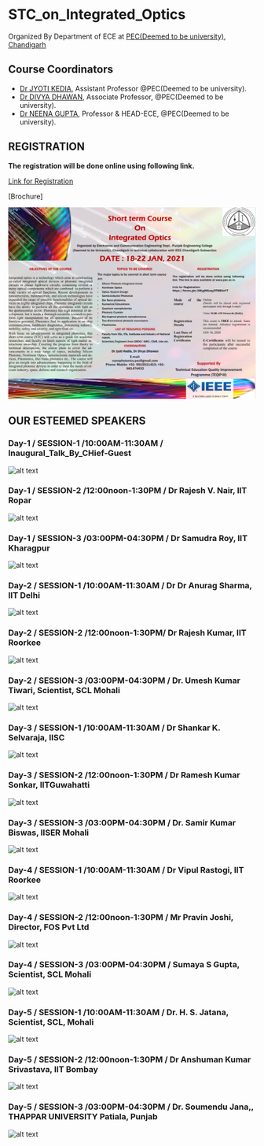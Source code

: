 # STC_on_Integrated_Optics
Organized By Department of ECE at [PEC(Deemed to be university), Chandigarh](https://pec.ac.in/ece)

## Course Coordinators 

- [Dr JYOTI KEDIA](https://pec.ac.in/jyoti-kedia), Assistant Professor @PEC(Deemed to be university).
- [Dr DIVYA DHAWAN](https://pec.ac.in/divya-0), Associate Professor, @PEC(Deemed to be university).
- [Dr NEENA GUPTA](https://pec.ac.in/neena-gupta), Professor & HEAD-ECE, @PEC(Deemed to be university).
## REGISTRATION

**The registration will be done online using following link.**

[Link for Registration](https://forms.gle/AMygMGaqyDTMB4zY7)

[Brochure]

![alt text](https://github.com/NANOPHOTONIC-RESEARCH-SOCIETY-AT-PEC/STC_on_Integrated_Optics/blob/main/main.jpg)

## OUR ESTEEMED SPEAKERS 

### Day-1 / SESSION-1 /10:00AM-11:30AM / Inaugural_Talk_By_CHief-Guest
![alt text](https://github.com/NANOPHOTONIC-RESEARCH-SOCIETY-AT-PEC/STC_on_Integrated_Optics/blob/main/Guest%20Speakers/18_slot_1.png)

### Day-1 / SESSION-2 /12:00noon-1:30PM / Dr Rajesh V. Nair, IIT Ropar
![alt text](https://github.com/NANOPHOTONIC-RESEARCH-SOCIETY-AT-PEC/STC_on_Integrated_Optics/blob/main/Guest%20Speakers/18_slot_2.png)

### Day-1 / SESSION-3 /03:00PM-04:30PM / Dr Samudra Roy, IIT Kharagpur
![alt text](https://github.com/NANOPHOTONIC-RESEARCH-SOCIETY-AT-PEC/STC_on_Integrated_Optics/blob/main/Guest%20Speakers/18_slot_3.png)

### Day-2 / SESSION-1 /10:00AM-11:30AM / Dr Dr Anurag Sharma, IIT Delhi
![alt text](https://github.com/NANOPHOTONIC-RESEARCH-SOCIETY-AT-PEC/STC_on_Integrated_Optics/blob/main/Guest%20Speakers/19_slot_1.png)

### Day-2 / SESSION-2 /12:00noon-1:30PM/ Dr Rajesh Kumar, IIT Roorkee
![alt text](https://github.com/NANOPHOTONIC-RESEARCH-SOCIETY-AT-PEC/STC_on_Integrated_Optics/blob/main/Guest%20Speakers/19_slot_2.png)

### Day-2 / SESSION-3 /03:00PM-04:30PM / Dr. Umesh Kumar Tiwari, Scientist, SCL Mohali
![alt text](https://github.com/NANOPHOTONIC-RESEARCH-SOCIETY-AT-PEC/STC_on_Integrated_Optics/blob/main/Guest%20Speakers/19_slot_3.png)

### Day-3 / SESSION-1 /10:00AM-11:30AM / Dr Shankar K. Selvaraja, IISC
![alt text](https://github.com/NANOPHOTONIC-RESEARCH-SOCIETY-AT-PEC/STC_on_Integrated_Optics/blob/main/Guest%20Speakers/20_slot_1.png)

### Day-3 / SESSION-2 /12:00noon-1:30PM / Dr Ramesh Kumar Sonkar, IITGuwahatti
![alt text](https://github.com/NANOPHOTONIC-RESEARCH-SOCIETY-AT-PEC/STC_on_Integrated_Optics/blob/main/Guest%20Speakers/20_slot_2.png)

### Day-3 / SESSION-3 /03:00PM-04:30PM / Dr. Samir Kumar Biswas, IISER Mohali
![alt text](https://github.com/NANOPHOTONIC-RESEARCH-SOCIETY-AT-PEC/STC_on_Integrated_Optics/blob/main/Guest%20Speakers/20_slot_3.png)

### Day-4 / SESSION-1 /10:00AM-11:30AM / Dr Vipul Rastogi, IIT Roorkee
![alt text](https://github.com/NANOPHOTONIC-RESEARCH-SOCIETY-AT-PEC/STC_on_Integrated_Optics/blob/main/Guest%20Speakers/21_slot_1.png)

### Day-4 / SESSION-2 /12:00noon-1:30PM / Mr Pravin Joshi, Director, FOS Pvt Ltd
![alt text](https://github.com/NANOPHOTONIC-RESEARCH-SOCIETY-AT-PEC/STC_on_Integrated_Optics/blob/main/Guest%20Speakers/21_slot_2.png)

### Day-4 / SESSION-3 /03:00PM-04:30PM / Sumaya S Gupta, Scientist, SCL Mohali
![alt text](https://github.com/NANOPHOTONIC-RESEARCH-SOCIETY-AT-PEC/STC_on_Integrated_Optics/blob/main/Guest%20Speakers/21_slot_3.png)

### Day-5 / SESSION-1 /10:00AM-11:30AM / Dr. H. S. Jatana, Scientist, SCL, Mohali
![alt text](https://github.com/NANOPHOTONIC-RESEARCH-SOCIETY-AT-PEC/STC_on_Integrated_Optics/blob/main/Guest%20Speakers/22_slot_1.png)

### Day-5 / SESSION-2 /12:00noon-1:30PM / Dr Anshuman Kumar Srivastava, IIT Bombay
![alt text](https://github.com/NANOPHOTONIC-RESEARCH-SOCIETY-AT-PEC/STC_on_Integrated_Optics/blob/main/Guest%20Speakers/22_slot_2.png)

### Day-5 / SESSION-3 /03:00PM-04:30PM / Dr. Soumendu Jana,, THAPPAR UNIVERSITY Patiala, Punjab
![alt text](https://github.com/NANOPHOTONIC-RESEARCH-SOCIETY-AT-PEC/STC_on_Integrated_Optics/blob/main/Guest%20Speakers/22_slot_3.png)
